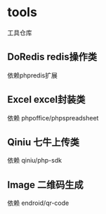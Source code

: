 # tools
工具仓库

## DoRedis redis操作类
依赖phpredis扩展

## Excel excel封装类
依赖 phpoffice/phpspreadsheet

## Qiniu 七牛上传类
依赖 qiniu/php-sdk

## Image 二维码生成
依赖 endroid/qr-code 